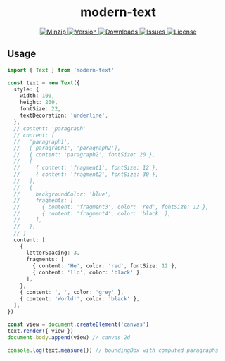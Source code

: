 <h1 align="center">modern-text</h1>

<p align="center">
  <a href="https://unpkg.com/modern-text">
    <img src="https://img.shields.io/bundlephobia/minzip/modern-text" alt="Minzip">
  </a>
  <a href="https://www.npmjs.com/package/modern-text">
    <img src="https://img.shields.io/npm/v/modern-text.svg" alt="Version">
  </a>
  <a href="https://www.npmjs.com/package/modern-text">
    <img src="https://img.shields.io/npm/dm/modern-text" alt="Downloads">
  </a>
  <a href="https://github.com/qq15725/modern-text/issues">
    <img src="https://img.shields.io/github/issues/qq15725/modern-text" alt="Issues">
  </a>
  <a href="https://github.com/qq15725/modern-text/blob/main/LICENSE">
    <img src="https://img.shields.io/npm/l/modern-text.svg" alt="License">
  </a>
</p>

## Usage

```ts
import { Text } from 'modern-text'

const text = new Text({
  style: {
    width: 100,
    height: 200,
    fontSize: 22,
    textDecoration: 'underline',
  },
  // content: 'paragraph'
  // content: [
  //   'paragraph1',
  //   ['paragraph1', 'paragraph2'],
  //   { content: 'paragraph2', fontSize: 20 },
  //   [
  //     { content: 'fragment1', fontSize: 12 },
  //     { content: 'fragment2', fontSize: 30 },
  //   ],
  //   {
  //     backgroundColor: 'blue',
  //     fragments: [
  //       { content: 'fragment3', color: 'red', fontSize: 12 },
  //       { content: 'fragment4', color: 'black' },
  //     ],
  //   },
  // ]
  content: [
    {
      letterSpacing: 3,
      fragments: [
        { content: 'He', color: 'red', fontSize: 12 },
        { content: 'llo', color: 'black' },
      ],
    },
    { content: ', ', color: 'grey' },
    { content: 'World!', color: 'black' },
  ],
})

const view = document.createElement('canvas')
text.render({ view })
document.body.append(view) // canvas 2d

console.log(text.measure()) // boundingBox with computed paragraphs
```
